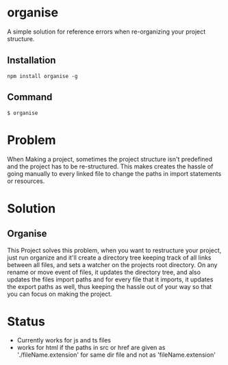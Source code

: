 # organise
A simple solution for reference errors when re-organizing your project structure.

## Installation 
```
npm install organise -g
```

## Command

```
$ organise
```


# Problem
When Making a project, sometimes the project structure isn't predefined and the project has to be re-structured.
This makes creates the hassle of going manually to every linked file to change the paths in import statements
or resources.

# Solution
## Organise
This Project solves this problem, when you want to restructure your project, just run organize and it'll create a directory tree keeping track of all links between all files, and sets a watcher on the projects root directory.
On any rename or move event of files, it updates the directory tree, and also updates the files import paths and for every file that it imports, it updates the export paths as well, thus keeping the hassle out of your way so that you can focus on making the project.


# Status

- Currently works for js and ts files
- works for html if the paths in src or href are given as './fileName.extension' for same dir file and not as 'fileName.extension'




